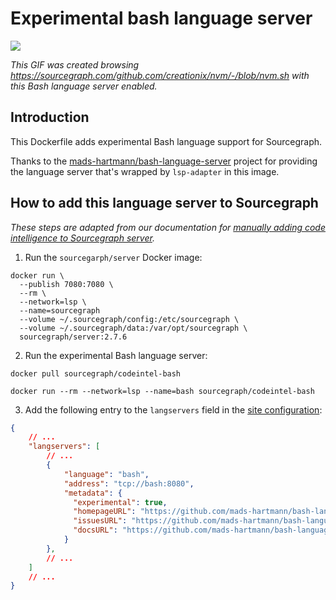 # Experimental bash language server 

![](https://cl.ly/271p292i342p/Screen%20Recording%202018-05-07%20at%2009.19%20AM.gif)

*This GIF was created browsing https://sourcegraph.com/github.com/creationix/nvm/-/blob/nvm.sh with this Bash language server enabled.*

## Introduction

This Dockerfile adds experimental Bash language support for Sourcegraph. 

Thanks to the [mads-hartmann/bash-language-server](https://github.com/mads-hartmann/bash-language-server) project for providing the language server that's wrapped by `lsp-adapter` in this image.

## How to add this language server to Sourcegraph

*These steps are adapted from our documentation for [manually adding code intelligence to Sourcegraph server](https://about.sourcegraph.com/docs/code-intelligence/install-manual/).*

1. Run the `sourcegarph/server` Docker image: 

```shell
docker run \
  --publish 7080:7080 \
  --rm \
  --network=lsp \
  --name=sourcegraph 
  --volume ~/.sourcegraph/config:/etc/sourcegraph \
  --volume ~/.sourcegraph/data:/var/opt/sourcegraph \
  sourcegraph/server:2.7.6
```

2. Run the experimental Bash language server:

  ```shell
  docker pull sourcegraph/codeintel-bash

  docker run --rm --network=lsp --name=bash sourcegraph/codeintel-bash
  ```

3. Add the following entry to the `langservers` field in the [site configuration](https://about.sourcegraph.com/docs/config):

  ```json
  {
      // ...
      "langservers": [
          // ...
          {
              "language": "bash",
              "address": "tcp://bash:8080",
              "metadata": {
                "experimental": true,
                "homepageURL": "https://github.com/mads-hartmann/bash-language-server", 
                "issuesURL": "https://github.com/mads-hartmann/bash-language-server/issues", 
                "docsURL": "https://github.com/mads-hartmann/bash-language-server/blob/master/README.md"
              }
          },
          // ...
      ]
      // ...
  }
  ```
